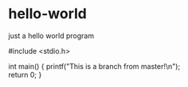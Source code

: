 # hello-world
just a hello world program

#include <stdio.h>

int main()
{
  printf("This is a branch from master!\n");  
  return 0;
}
